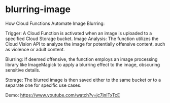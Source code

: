 # blurring-image


How Cloud Functions Automate Image Blurring:

Trigger: A Cloud Function is activated when an image is uploaded to a specified Cloud Storage bucket.
Image Analysis: The function utilizes the Cloud Vision API to analyze the image for potentially offensive content, such as violence or adult content.

Blurring: If deemed offensive, the function employs an image processing library like ImageMagick to apply a blurring effect to the image, obscuring sensitive details.

Storage: The blurred image is then saved either to the same bucket or to a separate one for specific use cases.



Demo:
https://www.youtube.com/watch?v=jc7jnITxTcE
